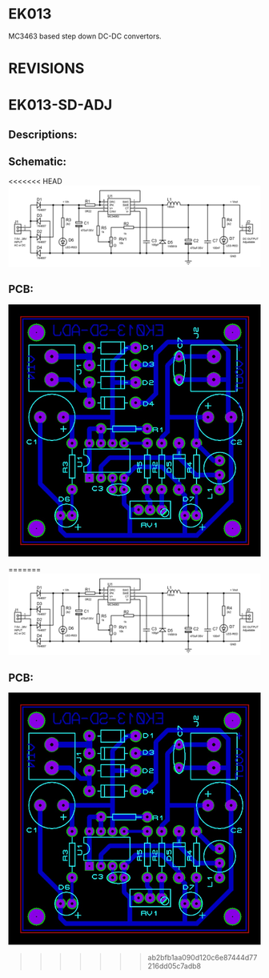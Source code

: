 # EK013

MC3463 based step down DC-DC convertors.

# REVISIONS
# EK013-SD-ADJ
## Descriptions:

## Schematic:
<<<<<<< HEAD
![](EK013_SD_ADJ_SCH.jpg "Schematic")
## PCB:
![](EK013_SD_ADJ_PCB.jpg "PCB preview")

=======
![](EK013_SD_ADJ_SCH.jpg "Schematic")    

## PCB:
![](EK013_SD_ADJ_PCB.jpg "PCB preview")
>>>>>>> ab2bfb1aa090d120c6e87444d77216dd05c7adb8


